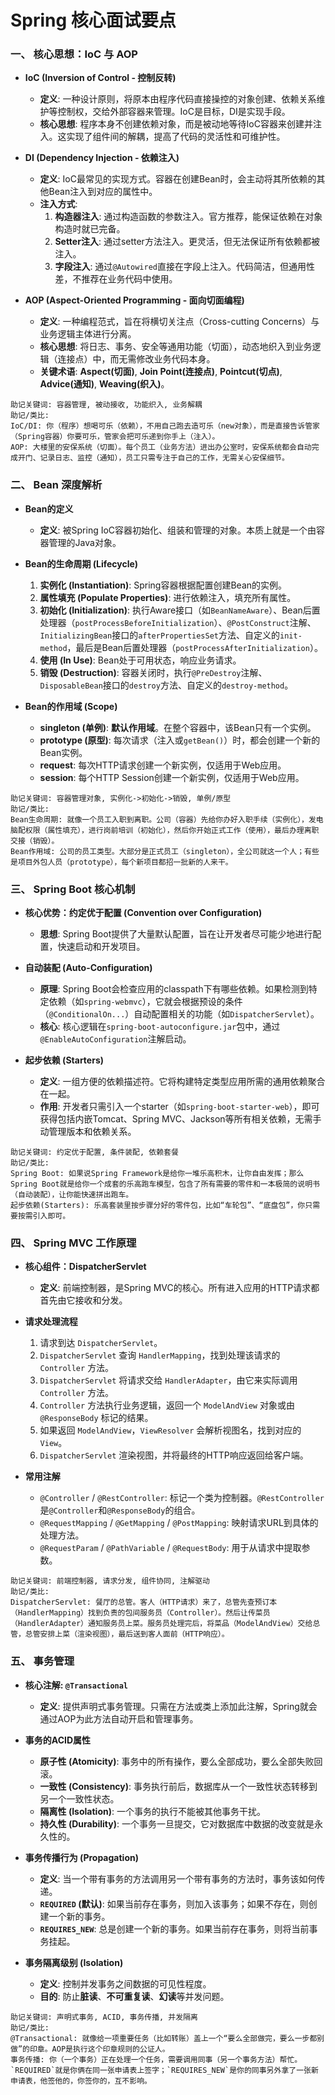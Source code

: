 # Spring 核心面试要点

### 一、 核心思想：IoC 与 AOP

*   **IoC (Inversion of Control - 控制反转)**
    *   **定义**: 一种设计原则，将原本由程序代码直接操控的对象创建、依赖关系维护等控制权，交给外部容器来管理。IoC是目标，DI是实现手段。
    *   **核心思想**: 程序本身不创建依赖对象，而是被动地等待IoC容器来创建并注入。这实现了组件间的解耦，提高了代码的灵活性和可维护性。

*   **DI (Dependency Injection - 依赖注入)**
    *   **定义**: IoC最常见的实现方式。容器在创建Bean时，会主动将其所依赖的其他Bean注入到对应的属性中。
    *   **注入方式**: 
        1.  **构造器注入**: 通过构造函数的参数注入。官方推荐，能保证依赖在对象构造时就已完备。
        2.  **Setter注入**: 通过setter方法注入。更灵活，但无法保证所有依赖都被注入。
        3.  **字段注入**: 通过`@Autowired`直接在字段上注入。代码简洁，但通用性差，不推荐在业务代码中使用。

*   **AOP (Aspect-Oriented Programming - 面向切面编程)**
    *   **定义**: 一种编程范式，旨在将横切关注点（Cross-cutting Concerns）与业务逻辑主体进行分离。
    *   **核心思想**: 将日志、事务、安全等通用功能（切面），动态地织入到业务逻辑（连接点）中，而无需修改业务代码本身。
    *   **关键术语**: **Aspect(切面)**, **Join Point(连接点)**, **Pointcut(切点)**, **Advice(通知)**, **Weaving(织入)**。

```
助记关键词: 容器管理, 被动接收, 功能织入, 业务解耦
助记/类比:
IoC/DI: 你（程序）想喝可乐（依赖），不用自己跑去造可乐（new对象），而是直接告诉管家（Spring容器）你要可乐，管家会把可乐递到你手上（注入）。
AOP: 大楼里的安保系统（切面）。每个员工（业务方法）进出办公室时，安保系统都会自动完成开门、记录日志、监控（通知），员工只需专注于自己的工作，无需关心安保细节。
```

### 二、 Bean 深度解析

*   **Bean的定义**
    *   **定义**: 被Spring IoC容器初始化、组装和管理的对象。本质上就是一个由容器管理的Java对象。

*   **Bean的生命周期 (Lifecycle)**
    1.  **实例化 (Instantiation)**: Spring容器根据配置创建Bean的实例。
    2.  **属性填充 (Populate Properties)**: 进行依赖注入，填充所有属性。
    3.  **初始化 (Initialization)**: 执行Aware接口（如`BeanNameAware`）、Bean后置处理器（`postProcessBeforeInitialization`）、`@PostConstruct`注解、`InitializingBean`接口的`afterPropertiesSet`方法、自定义的`init-method`，最后是Bean后置处理器（`postProcessAfterInitialization`）。
    4.  **使用 (In Use)**: Bean处于可用状态，响应业务请求。
    5.  **销毁 (Destruction)**: 容器关闭时，执行`@PreDestroy`注解、`DisposableBean`接口的`destroy`方法、自定义的`destroy-method`。

*   **Bean的作用域 (Scope)**
    *   **singleton (单例)**: **默认作用域**。在整个容器中，该Bean只有一个实例。
    *   **prototype (原型)**: 每次请求（注入或`getBean()`）时，都会创建一个新的Bean实例。
    *   **request**: 每次HTTP请求创建一个新实例，仅适用于Web应用。
    *   **session**: 每个HTTP Session创建一个新实例，仅适用于Web应用。

```
助记关键词: 容器管理对象, 实例化->初始化->销毁, 单例/原型
助记/类比:
Bean生命周期: 就像一个员工入职到离职。公司（容器）先给你办好入职手续（实例化），发电脑配权限（属性填充），进行岗前培训（初始化），然后你开始正式工作（使用），最后办理离职交接（销毁）。
Bean作用域: 公司的员工类型。大部分是正式员工（singleton），全公司就这一个人；有些是项目外包人员（prototype），每个新项目都招一批新的人来干。
```

### 三、 Spring Boot 核心机制

*   **核心优势：约定优于配置 (Convention over Configuration)**
    *   **思想**: Spring Boot提供了大量默认配置，旨在让开发者尽可能少地进行配置，快速启动和开发项目。

*   **自动装配 (Auto-Configuration)**
    *   **原理**: Spring Boot会检查应用的classpath下有哪些依赖。如果检测到特定依赖（如`spring-webmvc`），它就会根据预设的条件（`@ConditionalOn...`）自动配置相关的功能（如`DispatcherServlet`）。
    *   **核心**: 核心逻辑在`spring-boot-autoconfigure.jar`包中，通过`@EnableAutoConfiguration`注解启动。

*   **起步依赖 (Starters)**
    *   **定义**: 一组方便的依赖描述符。它将构建特定类型应用所需的通用依赖聚合在一起。
    *   **作用**: 开发者只需引入一个starter（如`spring-boot-starter-web`），即可获得包括内嵌Tomcat、Spring MVC、Jackson等所有相关依赖，无需手动管理版本和依赖关系。

```
助记关键词: 约定优于配置, 条件装配, 依赖套餐
助记/类比:
Spring Boot: 如果说Spring Framework是给你一堆乐高积木，让你自由发挥；那么Spring Boot就是给你一个成套的乐高跑车模型，包含了所有需要的零件和一本极简的说明书（自动装配），让你能快速拼出跑车。
起步依赖(Starters): 乐高套装里按步骤分好的零件包，比如“车轮包”、“底盘包”，你只需要按需引入即可。
```

### 四、 Spring MVC 工作原理

*   **核心组件：DispatcherServlet**
    *   **定义**: 前端控制器，是Spring MVC的核心。所有进入应用的HTTP请求都首先由它接收和分发。

*   **请求处理流程**
    1.  请求到达 `DispatcherServlet`。
    2.  `DispatcherServlet` 查询 `HandlerMapping`，找到处理该请求的 `Controller` 方法。
    3.  `DispatcherServlet` 将请求交给 `HandlerAdapter`，由它来实际调用 `Controller` 方法。
    4.  `Controller` 方法执行业务逻辑，返回一个 `ModelAndView` 对象或由 `@ResponseBody` 标记的结果。
    5.  如果返回 `ModelAndView`，`ViewResolver` 会解析视图名，找到对应的 `View`。
    6.  `DispatcherServlet` 渲染视图，并将最终的HTTP响应返回给客户端。

*   **常用注解**
    *   `@Controller` / `@RestController`: 标记一个类为控制器。`@RestController`是`@Controller`和`@ResponseBody`的组合。
    *   `@RequestMapping` / `@GetMapping` / `@PostMapping`: 映射请求URL到具体的处理方法。
    *   `@RequestParam` / `@PathVariable` / `@RequestBody`: 用于从请求中提取参数。

```
助记关键词: 前端控制器, 请求分发, 组件协同, 注解驱动
助记/类比:
DispatcherServlet: 餐厅的总管。客人（HTTP请求）来了，总管先查预订本（HandlerMapping）找到负责的包间服务员（Controller）。然后让传菜员（HandlerAdapter）通知服务员上菜。服务员处理完后，将菜品（ModelAndView）交给总管，总管安排上菜（渲染视图），最后送到客人面前（HTTP响应）。
```

### 五、 事务管理

*   **核心注解: `@Transactional`**
    *   **定义**: 提供声明式事务管理。只需在方法或类上添加此注解，Spring就会通过AOP为此方法自动开启和管理事务。

*   **事务的ACID属性**
    *   **原子性 (Atomicity)**: 事务中的所有操作，要么全部成功，要么全部失败回滚。
    *   **一致性 (Consistency)**: 事务执行前后，数据库从一个一致性状态转移到另一个一致性状态。
    *   **隔离性 (Isolation)**: 一个事务的执行不能被其他事务干扰。
    *   **持久性 (Durability)**: 一个事务一旦提交，它对数据库中数据的改变就是永久性的。

*   **事务传播行为 (Propagation)**
    *   **定义**: 当一个带有事务的方法调用另一个带有事务的方法时，事务该如何传递。
    *   **`REQUIRED` (默认)**: 如果当前存在事务，则加入该事务；如果不存在，则创建一个新的事务。
    *   **`REQUIRES_NEW`**: 总是创建一个新的事务。如果当前存在事务，则将当前事务挂起。

*   **事务隔离级别 (Isolation)**
    *   **定义**: 控制并发事务之间数据的可见性程度。
    *   **目的**: 防止**脏读**、**不可重复读**、**幻读**等并发问题。

```
助记关键词: 声明式事务, ACID, 事务传播, 并发隔离
助记/类比:
@Transactional: 就像给一项重要任务（比如转账）盖上一个“要么全部做完，要么一步都别做”的印章。AOP是执行这个印章规则的公证人。
事务传播: 你（一个事务）正在处理一个任务，需要调用同事（另一个事务方法）帮忙。`REQUIRED`就是你俩在同一张申请表上签字；`REQUIRES_NEW`是你的同事另外拿了一张新申请表，他签他的，你签你的，互不影响。
```
